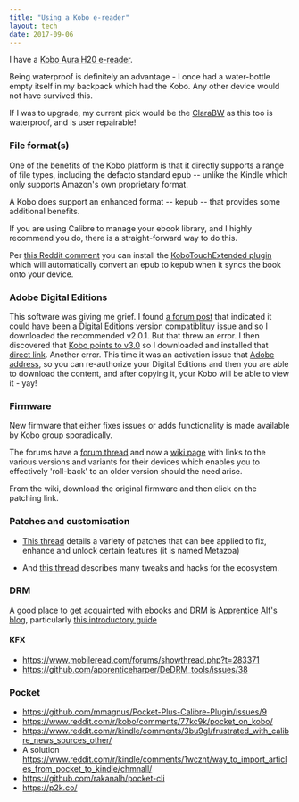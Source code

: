 ```yaml
---
title: "Using a Kobo e-reader"
layout: tech
date: 2017-09-06
---
```

I have a [Kobo Aura H20 e-reader](https://au.kobobooks.com/products/kobo-aura-h2o).

Being waterproof is definitely an advantage - I once had a water-bottle empty
itself in my backpack which had the Kobo. Any other device would not have survived this.

If I was to upgrade, my current pick would be the [ClaraBW](https://us.kobobooks.com/products/kobo-clara-bw) as this too is waterproof, and is user repairable!

### File format(s)

One of the benefits of the Kobo platform is that it directly supports a range
of file types, including the defacto standard epub -- unlike the Kindle which
only supports Amazon's own proprietary format.

A Kobo does support an enhanced format -- kepub -- that provides some
additional benefits.

If you are using Calibre to manage your ebook library, and I highly recommend
you do, there is a straight-forward way to do this.

Per [this Reddit
comment](https://www.reddit.com/r/kobo/comments/vzpeey/what_method_should_i_use_to_convert_epub_to_kepub/)
you can install the [KoboTouchExtended
plugin](https://www.mobileread.com/forums/showthread.php?t=211135) which will
automatically convert an epub to kepub when it syncs the book onto your device.

### Adobe Digital Editions

This software was giving me grief. I found [a forum post](https://www.mobileread.com/forums/showthread.php?t=288953) that indicated it could have been a Digital Editions version compatiblituy issue and so I downloaded the recommended v2.0.1. But that threw an error. I then discovered that [Kobo points to v3.0](https://www.kobo.com/help/en-US/article/5889/troubleshooting-adobe-digital-editions?products=Adobe%20Digital%20Editions) so I downloaded and installed that [direct link](http://www.adobe.com/support/digitaleditions/downloads.html). Another error. This time it was an activation issue that [Adobe address](https://helpx.adobe.com/digital-editions/kb/activation-errors-adobe-digital-editions.html), so you can re-authorize your Digital Editions and then you are able to download the content, and after copying it, your Kobo will be able to view it - yay!

### Firmware

New firmware that either fixes issues or adds functionality is made available by
Kobo group sporadically.

The forums have a [forum
thread](https://www.mobileread.com/forums/showthread.php?t=283510) and now
a [wiki page](https://wiki.mobileread.com/wiki/Kobo_Firmware_Releases) with
links to the various versions and variants for their devices which enables you
to effectively 'roll-back' to an older version should the need arise.

From the wiki, download the original firmware and then click on the patching
link.

### Patches and customisation

* [This thread](https://www.mobileread.com/forums/showthread.php?t=260100)
  details a variety of patches that can bee applied to fix, enhance and unlock
  certain features (it is named Metazoa)
  
* And [this thread](https://www.mobileread.com/forums/showthread.php?t=217160)
  describes many tweaks and hacks for the ecosystem.

### DRM

A good place to get acquainted with ebooks and DRM is [Apprentice Alf's blog](https://apprenticealf.wordpress.com/), particularly [this introductory guide](https://apprenticealf.wordpress.com/2011/01/13/ebooks-formats-drm-and-you-%E2%80%94-a-guide-for-the-perplexed/)

#### KFX

* <https://www.mobileread.com/forums/showthread.php?t=283371>
* <https://github.com/apprenticeharper/DeDRM_tools/issues/38>

### Pocket

* <https://github.com/mmagnus/Pocket-Plus-Calibre-Plugin/issues/9>
* <https://www.reddit.com/r/kobo/comments/77kc9k/pocket_on_kobo/>
* <https://www.reddit.com/r/kindle/comments/3bu9gl/frustrated_with_calibre_news_sources_other/>
* A solution <https://www.reddit.com/r/kindle/comments/1wcznt/way_to_import_articles_from_pocket_to_kindle/chmnall/>
* <https://github.com/rakanalh/pocket-cli>
* <https://p2k.co/>
